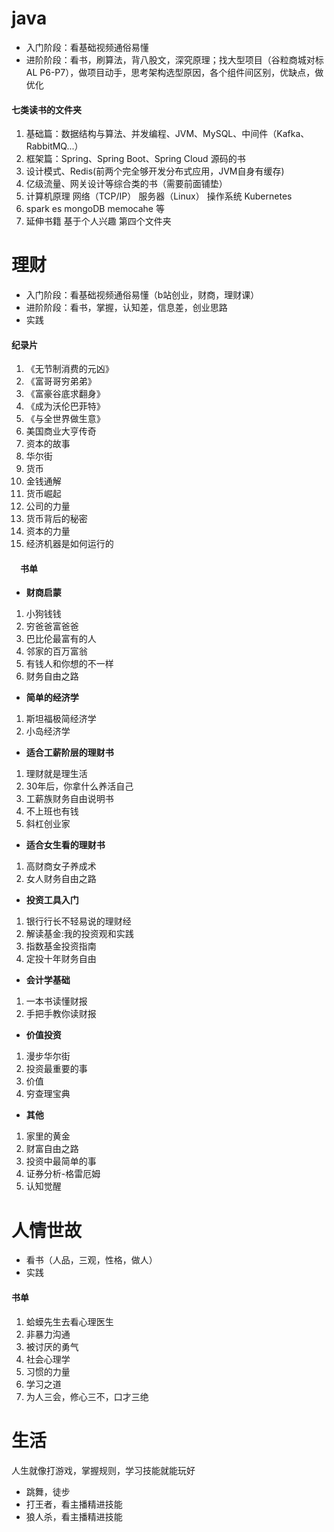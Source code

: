 # java
- 入门阶段：看基础视频通俗易懂 
- 进阶阶段：看书，刷算法，背八股文，深究原理；找大型项目（谷粒商城对标AL P6-P7），做项目动手，思考架构选型原因，各个组件间区别，优缺点，做优化
####  七类读书的文件夹
1. 基础篇：数据结构与算法、并发编程、JVM、MySQL、中间件（Kafka、RabbitMQ...）
2. 框架篇：Spring、Spring Boot、Spring Cloud 源码的书
3. 设计模式、Redis(前两个完全够开发分布式应用，JVM自身有缓存)
4. 亿级流量、网关设计等综合类的书（需要前面铺垫）
5. 计算机原理 网络（TCP/IP） 服务器（Linux） 操作系统 Kubernetes
6. spark es mongoDB memocahe 等
7. 延伸书籍 基于个人兴趣 第四个文件夹

# 理财
- 入门阶段：看基础视频通俗易懂（b站创业，财商，理财课） 
- 进阶阶段：看书，掌握，认知差，信息差，创业思路
- 实践
#### 纪录片
1. 《无节制消费的元凶》
2. 《富哥哥穷弟弟》
3. 《富豪谷底求翻身》
4. 《成为沃伦巴菲特》
5. 《与全世界做生意》
6. 美国商业大亨传奇
7. 资本的故事
8. 华尔街
9. 货币
10. 金钱通解
11. 货币崛起
12. 公司的力量
13. 货币背后的秘密
14. 资本的力量
15. 经济机器是如何运行的

#### &emsp;书单
- **财商启蒙**
1. 小狗钱钱
2. 穷爸爸富爸爸
3. 巴比伦最富有的人
4. 邻家的百万富翁
5. 有钱人和你想的不一样
6. 财务自由之路
- **简单的经济学**
1. 斯坦福极简经济学
2. 小岛经济学
- **适合工薪阶层的理财书**
1. 理财就是理生活
2. 30年后，你拿什么养活自己
3. 工薪族财务自由说明书
4. 不上班也有钱
5. 斜杠创业家
- **适合女生看的理财书**
1. 高财商女子养成术
2. 女人财务自由之路
- **投资工具入门**
1. 银行行长不轻易说的理财经
2. 解读基金:我的投资观和实践
3. 指数基金投资指南
4. 定投十年财务自由
- **会计学基础**
1. 一本书读懂财报
2. 手把手教你读财报
- **价值投资**
1. 漫步华尔街
2. 投资最重要的事
3. 价值
4. 穷查理宝典
- **其他**
1. 家里的黄金
2. 财富自由之路
3. 投资中最简单的事
5. 证券分析-格雷厄姆
6. 认知觉醒

# 人情世故
- 看书（人品，三观，性格，做人）
- 实践
#### 书单
1. 蛤蟆先生去看心理医生
2. 非暴力沟通
3. 被讨厌的勇气
4. 社会心理学
5. 习惯的力量
6. 学习之道
7. 为人三会，修心三不，口才三绝

# 生活
人生就像打游戏，掌握规则，学习技能就能玩好
- 跳舞，徒步
- 打王者，看主播精进技能
- 狼人杀，看主播精进技能


